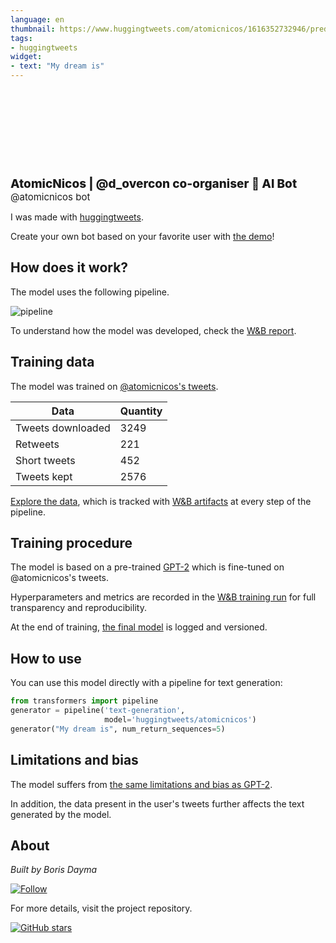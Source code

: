 ```yaml
---
language: en
thumbnail: https://www.huggingtweets.com/atomicnicos/1616352732946/predictions.png
tags:
- huggingtweets
widget:
- text: "My dream is"
---
```


<div>
<div style="width: 132px; height:132px; border-radius: 50%; background-size: cover; background-image: url('https://pbs.twimg.com/profile_images/1351987572747202560/v_vDGtnX_400x400.png')">
</div>
<div style="margin-top: 8px; font-size: 19px; font-weight: 800">AtomicNicos | @d_overcon co-organiser 🤖 AI Bot </div>
<div style="font-size: 15px">@atomicnicos bot</div>
</div>

I was made with [huggingtweets](https://github.com/borisdayma/huggingtweets).

Create your own bot based on your favorite user with [the demo](https://colab.research.google.com/github/borisdayma/huggingtweets/blob/master/huggingtweets-demo.ipynb)!

## How does it work?

The model uses the following pipeline.

![pipeline](https://github.com/borisdayma/huggingtweets/blob/master/img/pipeline.png?raw=true)

To understand how the model was developed, check the [W&B report](https://app.wandb.ai/wandb/huggingtweets/reports/HuggingTweets-Train-a-model-to-generate-tweets--VmlldzoxMTY5MjI).

## Training data

The model was trained on [@atomicnicos's tweets](https://twitter.com/atomicnicos).

| Data | Quantity |
| --- | --- |
| Tweets downloaded | 3249 |
| Retweets | 221 |
| Short tweets | 452 |
| Tweets kept | 2576 |

[Explore the data](https://wandb.ai/wandb/huggingtweets/runs/3mnuo591/artifacts), which is tracked with [W&B artifacts](https://docs.wandb.com/artifacts) at every step of the pipeline.

## Training procedure

The model is based on a pre-trained [GPT-2](https://huggingface.co/gpt2) which is fine-tuned on @atomicnicos's tweets.

Hyperparameters and metrics are recorded in the [W&B training run](https://wandb.ai/wandb/huggingtweets/runs/n30kmifp) for full transparency and reproducibility.

At the end of training, [the final model](https://wandb.ai/wandb/huggingtweets/runs/n30kmifp/artifacts) is logged and versioned.

## How to use

You can use this model directly with a pipeline for text generation:

```python
from transformers import pipeline
generator = pipeline('text-generation',
                     model='huggingtweets/atomicnicos')
generator("My dream is", num_return_sequences=5)
```

## Limitations and bias

The model suffers from [the same limitations and bias as GPT-2](https://huggingface.co/gpt2#limitations-and-bias).

In addition, the data present in the user's tweets further affects the text generated by the model.

## About

*Built by Boris Dayma*

[![Follow](https://img.shields.io/twitter/follow/borisdayma?style=social)](https://twitter.com/intent/follow?screen_name=borisdayma)

For more details, visit the project repository.

[![GitHub stars](https://img.shields.io/github/stars/borisdayma/huggingtweets?style=social)](https://github.com/borisdayma/huggingtweets)
